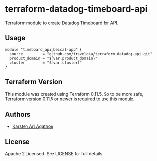 terraform-datadog-timeboard-api
=================

Terraform module to create Datadog Timeboard for API.



Usage
-----

```hcl
module "timeboard_api_beical-app" {
  source         = "github.com/traveloka/terraform-datadog-api.git"
  product_domain = "${var.product_domain}"
  cluster        = "${var.cluster}"
}
```

Terraform Version
-----------------

This module was created using Terraform 0.11.5. 
So to be more safe, Terraform version 0.11.5 or newer is required to use this module.

Authors
-------

* [Karsten Ari Agathon](https://github.com/karstenaa)

License
-------

Apache 2 Licensed. See LICENSE for full details.
